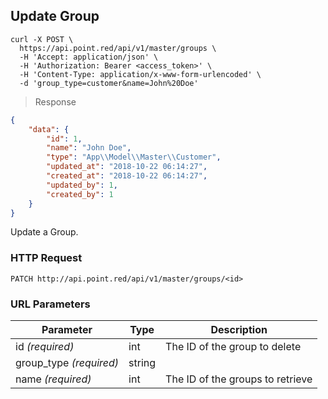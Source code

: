 ## Update Group

```shell
curl -X POST \
  https://api.point.red/api/v1/master/groups \
  -H 'Accept: application/json' \
  -H 'Authorization: Bearer <access_token>' \
  -H 'Content-Type: application/x-www-form-urlencoded' \
  -d 'group_type=customer&name=John%20Doe'
```

> Response

```json
{
    "data": {
        "id": 1,
        "name": "John Doe",
        "type": "App\\Model\\Master\\Customer",
        "updated_at": "2018-10-22 06:14:27",
        "created_at": "2018-10-22 06:14:27",
        "updated_by": 1,
        "created_by": 1
    }
}
```

Update a Group.

### HTTP Request

`PATCH http://api.point.red/api/v1/master/groups/<id>`

### URL Parameters

Parameter | Type | Description
--------- | ----------- | -----------
id *(required)* | int | The ID of the group to delete
group_type *(required)* | string |
name *(required)* | int | The ID of the groups to retrieve